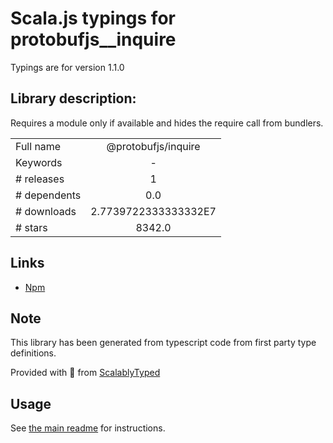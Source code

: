 
# Scala.js typings for protobufjs__inquire

Typings are for version 1.1.0

## Library description:
Requires a module only if available and hides the require call from bundlers.

|                    |                 |
| ------------------ | :-------------: |
| Full name          | @protobufjs/inquire |
| Keywords           | - |
| # releases         | 1 |
| # dependents       | 0.0 |
| # downloads        | 2.7739722333333332E7 |
| # stars            | 8342.0 |

## Links
- [Npm](https://www.npmjs.com/package/%40protobufjs%2Finquire)
    


## Note
This library has been generated from typescript code from first party type definitions.

Provided with :purple_heart: from [ScalablyTyped](https://github.com/oyvindberg/ScalablyTyped)

## Usage
See [the main readme](../../readme.md) for instructions.


